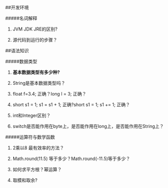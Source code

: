 ##开发环境

#####名词解释

1. JVM JDK JRE的区别?

2. 源代码到运行的步骤？

##语法知识

#####数据类型

1. **基本数据类型有多少种?**

2. String是基本数据类型吗？

3. float f=3.4; 正确？long l = 3; 正确？

4. short s1 = 1; s1 = s1 + 1; 正确?short s1 = 1; s1 += 1; 正确？

5. int和Integer区别？

6. switch是否能作用在byte上，是否能作用在long上，是否能作用在String上？

#####运算符与数学函数

1. 2乘以8 最有效率的方法？

2. Math.round(11.5) 等于多少？Math.round(-11.5)等于多少？

3. 如何求平方根？幂运算？

4. 取模和取余?

